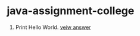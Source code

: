 # java-assignment-college
1. Print Hello World. [veiw answer](https://github.com/ssroy000/java-assignment-college/blob/main/HelloWorld.java)
